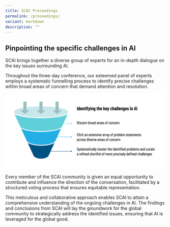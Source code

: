 ```yaml
---
title: SCAI Proceedings
permalink: /proceedings/
variant: markdown
description: ""
---
```

## Pinpointing the specific challenges in AI

SCAI brings together a diverse group of experts for an in-depth dialogue on the key issues surrounding AI. 

Throughout the three-day conference, our esteemed panel of experts employs a systematic funnelling process to identify precise challenges within broad areas of concern that demand attention and resolution.

![SCAI - Identifying the key challenges in AI](/images/Process/scai_approach.jpg)

Every member of the SCAI community is given an equal opportunity to contribute and influence the direction of the conversation, facilitated by a structured voting process that ensures equitable representation.

This meticulous and collaborative approach enables SCAI to attain a comprehensive understanding of the ongoing challenges in AI. The findings and conclusions from SCAI will lay the groundwork for the global community to strategically address the identified issues, ensuring that AI is leveraged for the global good.

